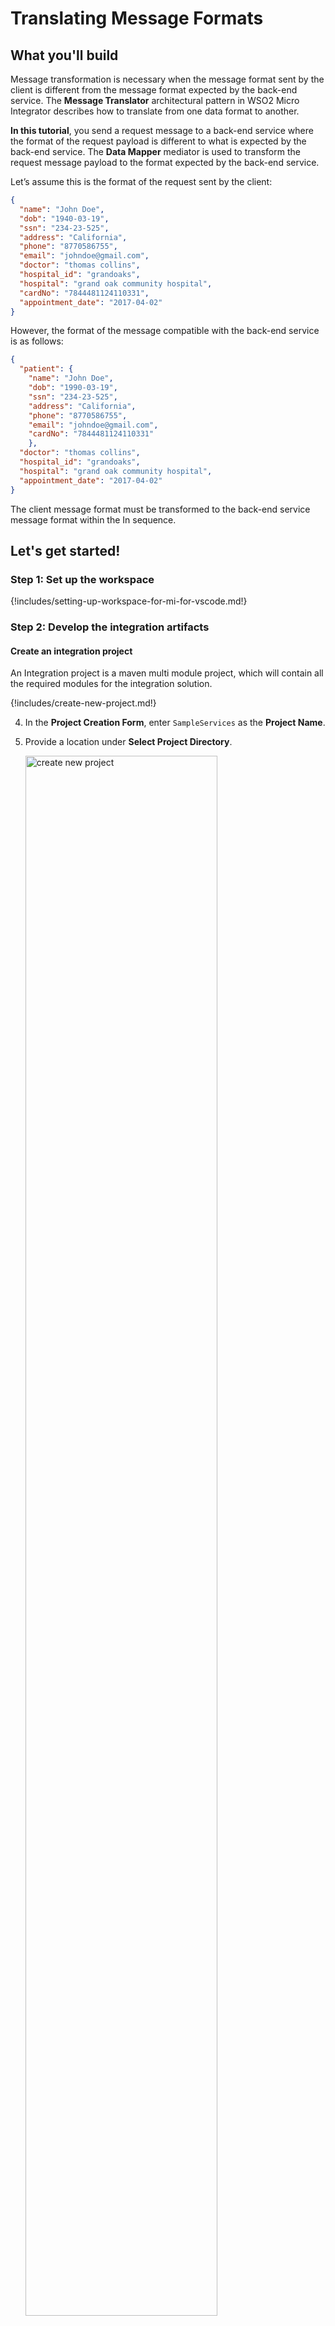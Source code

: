 # Translating Message Formats

## What you'll build

Message transformation is necessary when the message format sent by the client is different from the message format expected by the back-end service. The **Message Translator** architectural pattern in WSO2 Micro Integrator describes how to translate from one data format to another.

**In this tutorial**, you send a request message to a back-end service where the format of the request payload is different to what is expected by the back-end service. The **Data Mapper** mediator is used to transform the request message payload to the format expected by the back-end service.

Let’s assume this is the format of the request sent by the client:

```json
{
  "name": "John Doe",
  "dob": "1940-03-19",
  "ssn": "234-23-525",
  "address": "California",
  "phone": "8770586755",
  "email": "johndoe@gmail.com",
  "doctor": "thomas collins",
  "hospital_id": "grandoaks",
  "hospital": "grand oak community hospital",
  "cardNo": "7844481124110331",
  "appointment_date": "2017-04-02"
}
```

However, the format of the message compatible with the back-end service is as follows:

```json
{
  "patient": {
    "name": "John Doe",
    "dob": "1990-03-19",
    "ssn": "234-23-525",
    "address": "California",
    "phone": "8770586755",
    "email": "johndoe@gmail.com",
    "cardNo": "7844481124110331"
    },
  "doctor": "thomas collins",
  "hospital_id": "grandoaks",
  "hospital": "grand oak community hospital",
  "appointment_date": "2017-04-02"
}
```

The client message format must be transformed to the back-end service message format within the In sequence.

## Let's get started!

### Step 1: Set up the workspace

{!includes/setting-up-workspace-for-mi-for-vscode.md!}

### Step 2: Develop the integration artifacts

#### Create an integration project

An Integration project is a maven multi module project, which will contain all the required modules for the integration solution.

{!includes/create-new-project.md!}

4. In the **Project Creation Form**, enter `SampleServices` as the **Project Name**.

5. Provide a location under **Select Project Directory**.

    <a href="{{base_path}}/assets/img/learn/tutorials/transforming-message-content/create-new-project.png"><img src="{{base_path}}/assets/img/learn/tutorials/transforming-message-content/create-new-project.png" alt="create new project" width="80%"></a>

6. Click **Create**.

Now let's start designing the integration by adding the necessary artifacts.

#### Create new endpoint

An Endpoint artifact is required to expose the URL that connects to the back-end service.

1. Navigate to the **MI Project Explorer** > **Endpoints**.

    <a href="{{base_path}}/assets/img/develop/create-artifacts/create-endpoint/create-new-endpoint.png"><img src="{{base_path}}/assets/img/develop/create-artifacts/create-endpoint/create-new-endpoint.png" alt="create new endpoint" width="30%"></a>

2. Hover over **Endpoints** and click the **+** icon that appears.

    <a href="{{base_path}}/assets/img/learn/tutorials/add-endpoint.png"><img src="{{base_path}}/assets/img/learn/tutorials/add-endpoint.png" alt="Add endpoint" width="30%"></a>

3. Next, select **HTTP Endpoint** type from the **Create Endpoint Artifact** interface.

    <a href="{{base_path}}/assets/img/develop/mi-for-vscode/qsg/create-http-endpoint.png"><img src="{{base_path}}/assets/img/develop/mi-for-vscode/qsg/create-http-endpoint.png" alt="Create HTTP Endpoint" width="60%"></a>

4. In the **HTTP Endpoint Form** that appears, specify the following values to create the new endpoint. 

    <table>
      <thead>
        <tr>
            <th>Property</th>
            <th>Value</th>
            <th>Description</th>
        </tr>
      </thead>
      <tbody>
        <tr>
            <td>Endpoint Name </td>
            <td><code>HospitalServicesEP</code></td>
            <td>
                This is a single endpoint configured to forward requests to the relevant hospital by reading the hospital specified in the request payload.
            </td>
        </tr>
        <tr>
            <td>URI Template</td>
            <td>
                <code>http://localhost:9090/{uri.var.hospital}/categories/{uri.var.category}/reserve</code>
            </td>
            <td>
                The template for the request URL expected by the back-end service. The following two variables will be replaced by the corresponding values in the request message:
                <ul>
                  <li>{uri.var.hospital}</li>
                  <li>{uri.var.category}</li>
                </ul>
            </td>
        </tr>
        <tr>
            <td>Method</td>
            <td>
                <code>POST</code>
            </td>
            <td>
                Endpoint HTTP REST Method.
            </td>
        </tr>
      </tbody>
    </table>

    <a href="{{base_path}}/assets/img/learn/tutorials/transforming-message-content/endpoint-artifact.png"><img src="{{base_path}}/assets/img/learn/tutorials/transforming-message-content/endpoint-artifact.png" alt="endpoint artifact" width="80%"></a>

5.  Click **Create**.

#### Create a REST API

1. Go to **MI Project Explorer** > **APIs**.

    <a href="{{base_path}}/assets/img/develop/create-artifacts/create-rest-api/create-rest-api.png"><img src="{{base_path}}/assets/img/develop/create-artifacts/create-rest-api/create-rest-api.png" alt="create new api" width="30%"></a>

2. Hover over **APIs** and click the **+** icon that appears to open the **API Form**.

    <a href="{{base_path}}/assets/img/learn/tutorials/add-api.png"><img src="{{base_path}}/assets/img/learn/tutorials/add-api.png" alt="add API" width="30%"></a>

3. Enter the details given below to create a new REST API.

    <table>
      <tr>
        <th>Property</th>
        <th>Value</th>
        <th>Description</th>
      </tr>
      <tr>
        <td>Name</td>
        <td><code>HealthcareAPI</code></td>
        <td>
          The name of the REST API.
        </td>
      </tr>
      <tr>
        <td>Context</td>
        <td><code>/healthcare </code></td>
        <td>
          Here you are anchoring the API in the <code>/healthcare </code> context. This will become part of the name of the generated URL used by the client when sending requests to the Healthcare service. For example, setting the context to /healthcare means that the API will only handle HTTP requests where the URL path starts with <code>http://host:port/healthcare<code>.
        </td>
      </tr>
    <table>

    <a href="{{base_path}}/assets/img/learn/tutorials/transforming-message-content/synapse-api-artifact.png"><img src="{{base_path}}/assets/img/learn/tutorials/transforming-message-content/synapse-api-artifact.png" alt="synapse API artifact" width="80%"></a>      

4.  Click **Create**. This will open the **Service Designer** interface.

    You can now start configuring the API resource.

5. Click on the `GET` API resource under **Available resources** on the **Service Designer**.

    You will now see the graphical view of the `HealthcareAPI` with its default API Resource.

6. Click the **Edit** icon to edit the API resource.

    <a href="{{base_path}}/assets/img/learn/tutorials/transforming-message-content/edit-icon.png"><img src="{{base_path}}/assets/img/learn/tutorials/transforming-message-content/edit-icon.png" alt="edit icon" width="80%"></a>

7. Specify values for the required resource properties:

    <table>
      <tr>
        <th>Property</th>
        <th>Description</th>
      </tr>
      <tr>
        <td>URI-Template</td>
        <td>
          <code>/categories/{category}/reserve</code></br> This defines the request URL format. In this case, the full request URL format is <code>http://host:port/categories/{category}/reserve</code> where <code>{category}</code> is a variable.
        </td>
      </tr>
      <tr>
        <td>Url Style</td>
        <td>
          <code>URI_TEMPLATE</code>
        </td>
      </tr>
      <tr>
        <td>Methods</td>
        <td>
          <code>POST</code> <br> This defines that the API resource only handles requests where the HTTP method is POST.
        </td>
      </tr>
    </table>

    <a href="{{base_path}}/assets/img/learn/tutorials/transforming-message-content/edit-api-resource.png"><img src="{{base_path}}/assets/img/learn/tutorials/transforming-message-content/edit-api-resource.png" alt="edit API resource" width="40%"></a>

8. Click **Update**.


#### Create the mediation logic

Let's configure the API resource with the data transformation logic.

1. To get started, click on the **+** icon to add the first mediator to the sequence.

    <a href="{{base_path}}/assets/img/learn/tutorials/transforming-message-content/add-property.png"><img src="{{base_path}}/assets/img/learn/tutorials/transforming-message-content/add-property.png" alt="add property" width="80%"></a>

2. Select **Property** mediator.

    <a href="{{base_path}}/assets/img/learn/tutorials/transforming-message-content/property-mediator.png"><img src="{{base_path}}/assets/img/learn/tutorials/transforming-message-content/property-mediator.png" alt="property mediator" width="30%"></a>

    !!! Info
        This is used to extract the hospital name that is sent in the request payload. 

3.  Once you select the Property mediator, the **Property** panel will be opened. Fill in the information in the table below:

    <table>
    <thead>
      <tr>
        <th>Property</th>
        <th>Value</th>
        <th>Description</th>
      </tr>
      </thead>
      <tbody>
      <tr>
        <td>Property Name</td>
        <td><code>uri.var.hospital</code></td>
        <td>The name that will be used to refer this property's values.</td>
      </tr>
      <tr>
        <td>Property Action</td>
        <td><code>set</code></td>
        <td>The property action.</td>
      </tr>
      <tr>
        <td>Property Data Type</td>
        <td><code>STRING</code></td>
        <td>The property action.</td>
      </tr>
      <tr>
        <td>Property Scope</td>
        <td><code>default</code></td>
        <td>The scope of the property.</td>
      </tr>
      <tr>
        <td>Value (Expression)</td>
        <td><code>json-eval(&#36;.hospital_id)</code></td>
        <td>
          <div class="content-wrapper">
            <p>Follow the steps given below to specify the expression value:</p>
          <ol>
              <li>
                Click the <strong>Ex</strong> button before the <b>Value</b> field. This specifies the value type as <i>expression</i>.
              </li>
              <li>
                Enter <code>json-eval($.hospital_id)</code> as the expression value.
              </li>
          </ol>
              <b>Note</b>:
              This is the JSONPath expression that will extract the hospital from the request payload.
          </div>
        </td>
      </tr>
      </tbody>
    </table>

4.  Click **Submit** to save the Property mediator configuration.

5.  Click on the **+** icon under **Property** mediator. Add a **Data Mapper** mediator just after the Property mediator in the In Sequence of the API resource.

    <a href="{{base_path}}/assets/img/learn/tutorials/transforming-message-content/add-data-mapper.png"><img src="{{base_path}}/assets/img/learn/tutorials/transforming-message-content/add-data-mapper.png" alt="add data mapper" width="30%"></a>

6.  Once you select the **Data Mapper** mediator, the **Property** panel will be opened. Select **New Mapping** and Fill name as <code>RequestMapping</code>. Click **Create Mapping**. You can view the data mapping editor.  

    <a href="{{base_path}}/assets/img/learn/tutorials/transforming-message-content/data-mapper-canvas.png"><img src="{{base_path}}/assets/img/learn/tutorials/transforming-message-content/data-mapper-canvas.png" alt="data mapper canvas" width="80%"></a>

7.  Click **+** on **Import Input Schema**. Then, click **Import from JSON**. Copy the following sample content of the request message sent to the API resource and click **Save**.

    ```json
    { "name": "John Doe",
      "dob": "1990-03-19",
      "ssn": "234-23-525",
      "address": "California",
      "phone": "8770586755",
      "email": "johndoe@gmail.com",
      "doctor": "thomas collins",
      "hospital_id": "grandoaks",
      "hospital": "grand oak community hospital",
      "cardNo": "7844481124110331",
      "appointment_date": "2025-04-02"
    }
    ```

8.  Click **+** on **Import Output Schema**. Then, click **Import from JSON**. Copy the following sample content of the request message expected by the back-end service and click **Save**.

    ```json
    {
      "patient": {
        "name": "John Doe",
        "dob": "1990-03-19",
        "ssn": "234-23-525",
        "address": "California",
        "phone": "8770586755",
        "email": "johndoe@gmail.com"
      },
      "doctor": "thomas collins",
      "hospital_id": "grandoaks",
      "hospital": "grand oak community hospital",
      "appointment_date": "2025-04-02"
    }
    ```

9. Now, you can draw the mapping by clicking the values in the **Input** box to the relevant values in the **Output** box.  

    The completed mapping will look as follows:

    <img src="{{base_path}}/assets/img/learn/tutorials/transforming-message-content/mapping-data-input-output.png">

10. Save and close the configuration. Go back to **HealthcareAPI** resource.

11.  Open API resource. Add a **Call mediator** next to Data mapper from the **Mediators** palette and select the `HospitalServicesEP` endpoint from the dropdown list. Click **Submit**.

      <img src="{{base_path}}/assets/img/learn/tutorials/transforming-message-content/add-call-mediator-for-transformation.png">

12. Add a **Respond mediator** next to the **Call mediator** to return the response from the health care service back to the client. Click **Submit**.

      <img src="{{base_path}}/assets/img/learn/tutorials/transforming-message-content/add-respond-mediator-for-transformation.png">
    
18. Save the REST API configuration.

You have successfully created all the artifacts required for this use case.

### Step 3: Build and run the artifacts

{!includes/build-and-run-artifacts.md!}

### Step 4: Test the use case

Let's test the use case by sending a simple client request that invokes the service.

#### Start the back-end service

1. Download the JAR file of the back-end service from [here](https://github.com/wso2-docs/WSO2_EI/blob/master/Back-End-Service/Hospital-Service-JDK11-2.0.0.jar).
2. Open a terminal, navigate to the location where your saved the back-end service.
3. Execute the following command to start the service:

    ```bash
    java -jar Hospital-Service-JDK11-2.0.0.jar
    ```

#### Send the client request

Let's send a request to the API resource to make a reservation. You can use the embedded <b>HTTP Client</b> of WSO2 Integration Studio as follows:

1. Open the Postman application. If you do not have the application, download it from here : [Postman](https://www.postman.com/downloads/)

2. Add the request information as given below and click the <b>Send</b> button.
    
    <table>
        <tr>
            <th>Method</th>
            <td>
               <code>POST</code> 
            </td>
        </tr>
        <tr>
            <th>Headers</th>
            <td>
              <code>Content-Type=application/json</code>
            </td>
        </tr>
        <tr>
            <th>URL</th>
            <td><code>http://localhost:8290/healthcare/categories/surgery/reserve</code></br></br>
              <ul>
                <li>
                  The URI-Template format that is used in this URL was defined when creating the API resource:
          <code>http://host:port/categories/{category}/reserve</code>.
                </li>
              </ul>
            </td>
        </tr>
        <tr>
            <th>Body</th>
            <td>
            <div>
              <code>
                {
                  "name": "John Doe",
                  "dob": "1990-03-19",
                  "ssn": "234-23-525",
                  "address": "California",
                  "phone": "8770586755",
                  "email": "johndoe@gmail.com",
                  "doctor": "thomas collins",
                  "hospital_id": "grandoaks",
                  "hospital": "grand oak community hospital",
                  "cardNo": "7844481124110331",
                  "appointment_date": "2025-04-02"
                }
              </code>
            </div></br>
            <ul>
              <li>
                This JSON payload contains details of the appointment reservation, which includes patient details, doctor, hospital, and data of appointment.
              </li>
            </ul>
        </tr>
     </table>

     <br/><br/>
     <video src="{{base_path}}/assets/vids/surgery-reserve.webm" width="720" height="480" controls></video>
     <br/><br/>
     
If you want to send the client request from your terminal:

1. Install and set up [cURL](https://curl.haxx.se/) as your REST client.
2. Create a JSON file named `request.json` with the following request payload.
    ```json
    {
      "name": "John Doe",
      "dob": "1990-03-19",
      "ssn": "234-23-525",
      "address": "California",
      "phone": "8770586755",
      "email": "johndoe@gmail.com",
      "doctor": "thomas collins",
      "hospital_id": "grandoaks",
      "hospital": "grand oak community hospital",
      "cardNo": "7844481124110331",
      "appointment_date": "2025-04-02"
    }
    ```
3. Open a terminal and navigate to the directory where you have saved the `request.json` file.
4. Execute the following command.
    ```json
    curl -v -X POST --data @request.json http://localhost:8290/healthcare/categories/surgery/reserve --header "Content-Type:application/json"
    ```
    
#### Analyze the response

You will see the following response received to your <b>HTTP Client</b>:

```json
{
    "appointmentNumber": 5,
    "doctor": {
        "name": "thomas collins",
        "hospital": "grand oak community hospital",
        "category": "surgery",
        "availability": "9.00 a.m - 11.00 a.m",
        "fee": 7000.0
    },
    "patient": {
        "name": "John Doe",
        "dob": "1990-03-19",
        "ssn": "234-23-525",
        "address": "California",
        "phone": "8770586755",
        "email": "johndoe@gmail.com"
    },
    "fee": 7000.0,
    "confirmed": false
}
```

You have now explored how the Micro Integrator can receive a message in one format and transform it into the format expected by the back-end service using the Data Mapper mediator.
